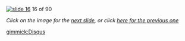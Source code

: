 [![slide 16](https://dl.dropboxusercontent.com/u/2977490/presentations/cookbook/img16.jpg)](17.md)
16 of 90

_Click on the image for the [next slide](17.md), or click [here for the previous one](15.md)_

[gimmick:Disqus](theodox-github)